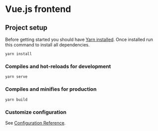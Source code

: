 # Vue.js frontend

## Project setup

Before getting started you should have [Yarn installed](https://yarnpkg.com/en/docs/install).
Once installed run this command to install all dependencies.

```
yarn install
```

### Compiles and hot-reloads for development
```
yarn serve
```

### Compiles and minifies for production
```
yarn build
```

### Customize configuration
See [Configuration Reference](https://cli.vuejs.org/config/).
